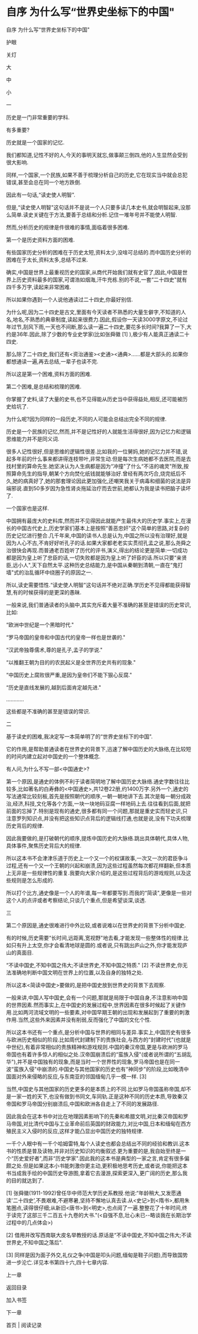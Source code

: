 # 自序 为什么写“世界史坐标下的中国"

自序 为什么写“世界史坐标下的中国"

护眼

关灯

大

中

小

一

历史是一门非常重要的学科.

有多重要?

历史就是一个国家的记忆.

我们都知道,记性不好的人,今天的事明天就忘,做事颠三倒四,他的人生显然会受到很大影响.

同样,一个国家,一个民族,如果不善于梳理分析自己的历史,它在现实当中就会总犯错误,甚至会总在同一个地方跌倒.

因此有一句话,“读史使人明智".

但是,“读史使人明智"这句话并不是说一个人只要多读几本史书,就会明智起来,没那么简单.读史关键在于方法,要善于总结和分析.记住一堆年号并不能使人明智.

然而,分析历史的规律是件很难的事情,面临着很多困难.

第一个是历史资料方面的困难.

有些国家历史分析的困难在于历史太短,资料太少,没啥可总结的.而中国历史分析的困难在于太长,资料太多,总结不过来.

确实,中国是世界上最重视历史的国家,从商代开始我们就有史官了,因此,中国是世界上历史资料最多的国家,可谓浩如烟海,汗牛充栋.别的不说,一套“二十四史"就有四千多万字,读起来非常困难.

所以如果你遇到一个人说他通读过二十四史,你最好别信.

为什么呢,因为二十四史是古文,里面有今天读者不熟悉的大量生僻字,不知道的人名,地名,不熟悉的典章制度,读起来很费力.因此,假设你一天读3000字原文,不论过年过节,刮风下雨,一天也不间断,那么读一遍二十四史,要花多长时间?我算了一下,大约是36年.因此,除了少数的专业史学家(比如张舜徽 [1] ),极少有人能真正通读二十四史.

那么除了二十四史,我们还有<资治通鉴><史通><通典>......都是大部头的.如果你都想通读一遍,再去总结,一辈子也读不完.

所以这是第一个困难,资料方面的困难.

第二个困难,是总结和梳理的困难.

你掌握了史料,读了大量的史书,也不见得能从历史当中获得益处,相反,还可能被历史给坑了.

为什么呢?因为同样的一段历史,不同的人可能会总结出完全不同的规律.

历史是一个民族的记忆,然而,并不是记性好的人就能生活得很好,因为记忆力和逻辑思维能力并不是同义词.

很多人记性很好,但是思维的逻辑性很差.比如我的一位舅妈,她的记忆力并不错,说起多年前的什么事来都讲得连枝带叶,非常生动.但是每次生病她都不去医院,而是去找村里的算命先生.她坚决认为人生病都是因为“冲撞"了什么“不洁的魂灵"所致,按照算命先生的指导,朝某个方向焚化纸钱就能够治好.曾经有两次巧合,烧完纸后不久,她的病真好了,她的那套理论因此更加强化,还嘲笑我关于病毒和细菌的说法是异端邪说.直到50多岁因为急性肾炎拖延治疗而去世前,她都认为我是读书把脑子读坏了.

一个国家也是这样.

中国拥有最庞大的史料库,然而并不见得因此就能产生最伟大的历史学.事实上,在漫长的中国古代史上,历史学家们基本上是按照“善恶忠奸"这个简单的思路,对复杂的历史记忆进行整合.几千年来,中国的读书人总是认为,中国之所以没有治理好,就是因为人心不古,不肯好好听孔子的话.如果大家都老老实实贯彻孔孟之说,那么尧舜之治很快会再现.而普通老百姓听了历代的评书,演义,得出的结论更是简单:一切成功都是因为皇上听了忠臣的话,一切失败都是因为皇上听了奸臣的话.所以只要“亲贤臣,远小人",天下自然太平.这种历史总结能力,是中国从秦朝到清朝,一直在“鬼打墙"式的治乱循环中绕圈子的原因之一.

所以,读史需要悟性.“读史使人明智"这句话并不绝对正确.学历史不见得都能获得智慧,有的时候获得的是更深的愚昧.

一般来说,我们普通读者的头脑中,其实充斥着大量不准确的甚至是错误的历史常识,比如:

“欧洲中世纪是一个黑暗时代."

“罗马帝国的皇帝和中国古代的皇帝一样也是世袭的."

“汉武帝独尊儒术,尊的是孔子,孟子的学说."

“以推翻王朝为目的的农民起义是全世界历史共有的现象."

“中国历史上腐败很严重,是因为皇帝们不能下狠心反腐."

“历史是直线发展的,越到后面肯定越先进."

............

这些都是不准确的甚至是错误的常识.

二

基于读史的困难,我决定写一本简单明了的“世界史坐标下的中国".

它的作用,是帮助普通读者在世界史的背景下,迅速了解中国历史的大脉络,在比较短的时间内建立起对中国史的一个整体概念.

有人问,为什么不写一部<中国通史>?

第一个原因,是通史的体例不利于读者简明地了解中国历史大脉络.通史字数往往比较多,比如著名的白寿彝的<中国通史>,共12卷22册,约1400万字.另外一个,通史的写法通常比较刻板,首先是按照朝代的顺序,一朝一朝地讲下去.其次是每一朝分成政治,经济,科技,文化等各个方面,一块一块地码豆腐一样地码上去.往往看到后面,就把前面的忘掉了.特别是现有的通史,很多都有同一个问题,那就是重史实而轻史识,只注意罗列知识点,并没有把这些知识点背后的逻辑线打通,也就是说,没有下功夫梳理历史背后的规律.

因此我要做的,是打破朝代的顺序,提炼中国历史的大脉络.跳出具体朝代,具体人物,具体事件,聚焦历史背后大的规律.

所以这本书不会津津乐道于历史上一个又一个的权谋故事,一次又一次的君臣争斗过程,还有一个又一个王朝的兴起和崩溃,因为这些过程虽然每次都花样翻新,但本质上无非是一些规律性的重复.我要向大家介绍的,是这些过程背后的游戏规则,以及这些规则是怎么形成的.

所以打个比方,通史像是一个人的年谱,每一年都要写到.而我的“简读",更像是一些对这个人的点评或者考察结论,只谈几个重点,但是希望谈深,谈透.

三

第二个原因是,通史很难进行中外比较,或者说难以在世界史的背景下分析中国史.

有的时候,历史需要“长时间,远距离,宽视野"地去看,才能发现一些整体性的规律.比如只有升上太空,你才会看清地球是圆的.或者说,只有跳出庐山之外,你才能发现庐山的真面目.

“不读中国史,不知中国之伟大;不读世界史,不知中国之特质." [2] 不读世界史,你无法准确地判断中国文明在世界上的位置,以及自身的独特之处.

所以这本<简读中国史>要做的,是把中国史放到世界史的背景下去观察.

一般来讲,中国人写中国史,会有一个问题,那就是局限于中国自身,不注意影响中国的世界因素.然而事实上,在中国史的发展过程中,世界因素在很多时候起了关键作用.比如两河流域文明的一些要素,对中国早期王朝的出现和发展起到了重要的刺激作用.当然,这些外来因素并没有削弱,反而强化了中国的文化个性.

所以这本书还有一个重点,是分析中国与世界的相同与差异.事实上,中国历史有很多与欧洲历史相似的阶段.比如周代封建制下的贵族社会,与西方的“封建时代"(也就是中世纪),有着非常相似的贵族精神和游戏规则.中国的秦汉帝国,更是与欧洲的罗马帝国也有着许多惊人的相似之处.汉帝国崩溃后的“蛮族入侵"(或者说所谓的“五胡乱华"),并不是中国独有的现象,而是当时一个世界性的现象,罗马帝国也是在同一波“蛮族入侵"中崩溃的.中国史与其他国家的历史也有“神同步"的阶段,比如晚清中国面对外来侵略的反应,与东南亚的邻国缅甸几乎一模一样. [3]

当然,中国史与其他国家的历史更多的是本质上的不同.比如罗马帝国虽称帝国,却不是一家一姓的天下,也没有做到书同文,车同轨.正是这种不同的历史本质,导致秦汉帝国和罗马帝国分别崩溃后,中国和欧洲各自走上了不同的发展路径.

因此我会在这本书中对比在地理因素影响下的先秦和希腊文明,对比秦汉帝国和罗马帝国,对比清代中国与工业革命前后英国的财政能力,对比中国,日本和缅甸在西方殖民主义入侵时的反应,这样才能凸显出中国历史的独特规律.

一千个人眼中有一千个哈姆雷特,每个人读史也都会总结出不同的经验和教训.这本书的性质是普及读物,并非对历史知识的均衡叙述.更为重要的是,我自始至终是一个“历史爱好者",而非“历史学家".因此我的这本书是典型的一家之言,肯定有很多偏颇之处.但是如果这本小书能刺激你更主动,更积极地思考历史,或者说,你能把这本书当成我手绘的中国历史导游图,拿着它去漫游,探索更深入,更广阔的历史,那么我的目的就达到了.

[1] 张舜徽(1911-1992)曾任华中师范大学历史系教授.他说:“年龄稍大,又发愿通读'二十四史’,不畏艰难,不避寒暑,坚持不懈地认真去读.从<史记>到<隋书>,都用朱笔圈点,读得很仔细;从新旧<唐书>到<明史>,也点阅了一遍.整整花了十年时间,终于读完了这部三千二百五十九卷的大书."(<自强不息,壮心未已--略谈我在长期治学过程中的几点体会>)

[2] 借用并改写西南联大皮名举教授的话.原话是“不读中国史,不知中国之伟大;不读世界史,不知中国之落后".

[3] 同样是因为面子外交,礼仪之争(中国是叩头问题,缅甸是鞋子问题),而导致国势进一步沦亡.详见本书第四十六,四十七章内容.

上一章

返回目录

加入书签

下一章

首页 | 阅读记录